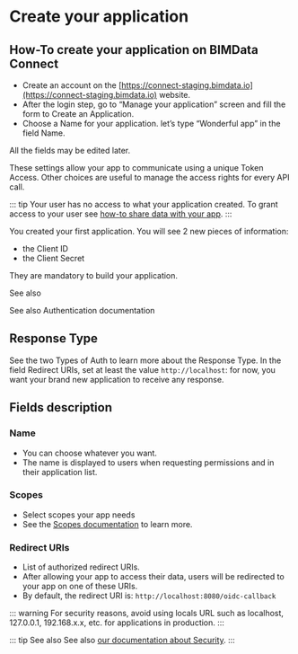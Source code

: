# Create your application

## How-To create your application on BIMData Connect

- Create an account on the [https://connect-staging.bimdata.io](https://connect-staging.bimdata.io) website.
- After the login step, go to “Manage your application” screen and fill the form to Create an Application.
- Choose a Name for your application. let’s type “Wonderful app” in the field Name.

All the fields may be edited later.

These settings allow your app to communicate using a unique Token Access. Other choices are useful to manage the access rights for every API call.

::: tip
Your user has no access to what your application created. To grant access to your user see [how-to share data with your app](/api/guides/share_data).
:::

You created your first application. You will see 2 new pieces of information:

- the Client ID
- the Client Secret

They are mandatory to build your application.

See also

See also Authentication documentation

## Response Type
See the two Types of Auth to learn more about the Response Type.
In the field Redirect URIs, set at least the value `http://localhost`: for now, you want your brand new application to receive any response.

## Fields description
### Name
- You can choose whatever you want.
- The name is displayed to users when requesting permissions and in their application list.

### Scopes
- Select scopes your app needs
- See the [Scopes documentation](/api/guides/scopes) to learn more.

### Redirect URIs
- List of authorized redirect URIs.
- After allowing your app to access their data, users will be redirected to your app on one of these URIs.
- By default, the redirect URI is: `http://localhost:8080/oidc-callback`

::: warning
For security reasons, avoid using locals URL such as localhost, 127.0.0.1, 192.168.x.x, etc. for applications in production.
:::

::: tip See also
See also [our documentation about Security](/api/guides/security).
:::
